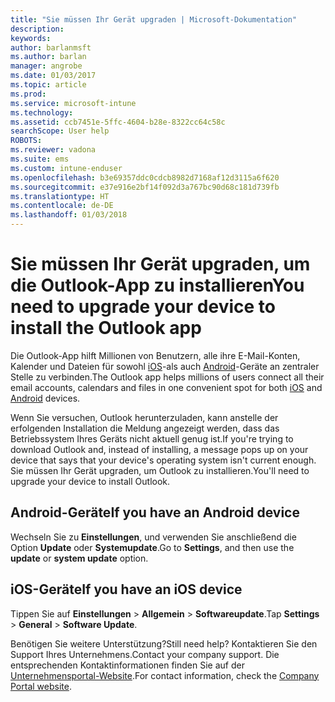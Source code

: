 ```yaml
---
title: "Sie müssen Ihr Gerät upgraden | Microsoft-Dokumentation"
description: 
keywords: 
author: barlanmsft
ms.author: barlan
manager: angrobe
ms.date: 01/03/2017
ms.topic: article
ms.prod: 
ms.service: microsoft-intune
ms.technology: 
ms.assetid: ccb7451e-5ffc-4604-b28e-8322cc64c58c
searchScope: User help
ROBOTS: 
ms.reviewer: vadona
ms.suite: ems
ms.custom: intune-enduser
ms.openlocfilehash: b3e69357ddc0cdcb8982d7168af12d3115a6f620
ms.sourcegitcommit: e37e916e2bf14f092d3a767bc90d68c181d739fb
ms.translationtype: HT
ms.contentlocale: de-DE
ms.lasthandoff: 01/03/2018
---
```

# <a name="you-need-to-upgrade-your-device-to-install-the-outlook-app"></a><span data-ttu-id="96575-102">Sie müssen Ihr Gerät upgraden, um die Outlook-App zu installieren</span><span class="sxs-lookup"><span data-stu-id="96575-102">You need to upgrade your device to install the Outlook app</span></span>

<span data-ttu-id="96575-103">Die Outlook-App hilft Millionen von Benutzern, alle ihre E-Mail-Konten, Kalender und Dateien für sowohl [iOS](https://itunes.apple.com/us/app/microsoft-outlook-email-calendar/id951937596?mt=8)-als auch [Android](https://play.google.com/store/apps/details?id=com.microsoft.office.outlook)-Geräte an zentraler Stelle zu verbinden.</span><span class="sxs-lookup"><span data-stu-id="96575-103">The Outlook app helps millions of users connect all their email accounts, calendars and files in one convenient spot for both [iOS](https://itunes.apple.com/us/app/microsoft-outlook-email-calendar/id951937596?mt=8) and [Android](https://play.google.com/store/apps/details?id=com.microsoft.office.outlook) devices.</span></span>

<span data-ttu-id="96575-104">Wenn Sie versuchen, Outlook herunterzuladen, kann anstelle der erfolgenden Installation die Meldung angezeigt werden, dass das Betriebssystem Ihres Geräts nicht aktuell genug ist.</span><span class="sxs-lookup"><span data-stu-id="96575-104">If you're trying to download Outlook and, instead of installing, a message pops up on your device that says that your device's operating system isn't current enough.</span></span> <span data-ttu-id="96575-105">Sie müssen Ihr Gerät upgraden, um Outlook zu installieren.</span><span class="sxs-lookup"><span data-stu-id="96575-105">You'll need to upgrade your device to install Outlook.</span></span>

## <a name="if-you-have-an-android-device"></a><span data-ttu-id="96575-106">Android-Geräte</span><span class="sxs-lookup"><span data-stu-id="96575-106">If you have an Android device</span></span>
<span data-ttu-id="96575-107">Wechseln Sie zu **Einstellungen**, und verwenden Sie anschließend die Option **Update** oder **Systemupdate**.</span><span class="sxs-lookup"><span data-stu-id="96575-107">Go to **Settings**, and then use the **update** or **system update** option.</span></span>

## <a name="if-you-have-an-ios-device"></a><span data-ttu-id="96575-108">iOS-Geräte</span><span class="sxs-lookup"><span data-stu-id="96575-108">If you have an iOS device</span></span>
<span data-ttu-id="96575-109">Tippen Sie auf **Einstellungen** > **Allgemein** > **Softwareupdate**.</span><span class="sxs-lookup"><span data-stu-id="96575-109">Tap **Settings** > **General** > **Software Update**.</span></span>

<span data-ttu-id="96575-110">Benötigen Sie weitere Unterstützung?</span><span class="sxs-lookup"><span data-stu-id="96575-110">Still need help?</span></span> <span data-ttu-id="96575-111">Kontaktieren Sie den Support Ihres Unternehmens.</span><span class="sxs-lookup"><span data-stu-id="96575-111">Contact your company support.</span></span> <span data-ttu-id="96575-112">Die entsprechenden Kontaktinformationen finden Sie auf der [Unternehmensportal-Website](https://portal.manage.microsoft.com#HelpDeskDialog).</span><span class="sxs-lookup"><span data-stu-id="96575-112">For contact information, check the [Company Portal website](https://portal.manage.microsoft.com#HelpDeskDialog).</span></span>
